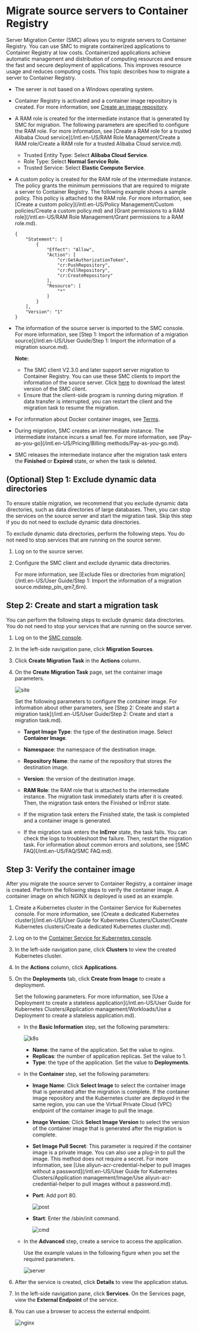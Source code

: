 # Migrate source servers to Container Registry

Server Migration Center \(SMC\) allows you to migrate servers to Container Registry. You can use SMC to migrate containerized applications to Container Registry at low costs. Containerized applications achieve automatic management and distribution of computing resources and ensure the fast and secure deployment of applications. This improves resource usage and reduces computing costs. This topic describes how to migrate a server to Container Registry.

-   The server is not based on a Windows operating system.
-   Container Registry is activated and a container image repository is created. For more information, see [Create an image repository]().
-   A RAM role is created for the intermediate instance that is generated by SMC for migration. The following parameters are specified to configure the RAM role. For more information, see [Create a RAM role for a trusted Alibaba Cloud service](/intl.en-US/RAM Role Management/Create a RAM role/Create a RAM role for a trusted Alibaba Cloud service.md).
    -   Trusted Entity Type: Select **Alibaba Cloud Service**.
    -   Role Type: Select **Normal Service Role**.
    -   Trusted Service: Select **Elastic Compute Service**.
-   A custom policy is created for the RAM role of the intermediate instance. The policy grants the minimum permissions that are required to migrate a server to Container Registry. The following example shows a sample policy. This policy is attached to the RAM role. For more information, see [Create a custom policy](/intl.en-US/Policy Management/Custom policies/Create a custom policy.md) and [Grant permissions to a RAM role](/intl.en-US/RAM Role Management/Grant permissions to a RAM role.md).

    ```
    {
        "Statement": [
            {
                "Effect": "Allow",
                "Action": [
                    "cr:GetAuthorizationToken",
                    "cr:PushRepository",
                    "cr:PullRepository",
                    "cr:CreateRepository"
                ],
                "Resource": [
                    "*"
                ]
            }
        ],
        "Version": "1"
    }
    ```

-   The information of the source server is imported to the SMC console. For more information, see [Step 1: Import the information of a migration source](/intl.en-US/User Guide/Step 1: Import the information of a migration source.md).

    **Note:**

    -   The SMC client V2.3.0 and later support server migration to Container Registry. You can use these SMC clients to import the information of the source server. Click [here](http://p2v-tools.oss-cn-hangzhou.aliyuncs.com/smc/Alibaba_Cloud_Migration_Tool.zip) to download the latest version of the SMC client.
    -   Ensure that the client-side program is running during migration. If data transfer is interrupted, you can restart the client and the migration task to resume the migration.

-   For information about Docker container images, see [Terms]().
-   During migration, SMC creates an intermediate instance. The intermediate instance incurs a small fee. For more information, see [Pay-as-you-go](/intl.en-US/Pricing/Billing methods/Pay-as-you-go.md).
-   SMC releases the intermediate instance after the migration task enters the **Finished** or **Expired** state, or when the task is deleted.

## \(Optional\) Step 1: Exclude dynamic data directories

To ensure stable migration, we recommend that you exclude dynamic data directories, such as data directories of large databases. Then, you can stop the services on the source server and start the migration task. Skip this step if you do not need to exclude dynamic data directories.

To exclude dynamic data directories, perform the following steps. You do not need to stop services that are running on the source server.

1.  Log on to the source server.

2.  Configure the SMC client and exclude dynamic data directories.

    For more information, see [Exclude files or directories from migration](/intl.en-US/User Guide/Step 1: Import the information of a migration source.mdstep_pln_qm7_6rn).


## Step 2: Create and start a migration task

You can perform the following steps to exclude dynamic data directories. You do not need to stop your services that are running on the source server.

1.  Log on to the [SMC console](https://smc.console.aliyun.com/).

2.  In the left-side navigation pane, click **Migration Sources**.

3.  Click **Create Migration Task** in the **Actions** column.

4.  On the **Create Migration Task** page, set the container image parameters.

    ![site](https://static-aliyun-doc.oss-accelerate.aliyuncs.com/assets/img/en-US/3446858951/p128528.png)

    Set the following parameters to configure the container image. For information about other parameters, see [Step 2: Create and start a migration task](/intl.en-US/User Guide/Step 2: Create and start a migration task.md).

    -   **Target Image Type**: the type of the destination image. Select **Container Image**.
    -   **Namespace**: the namespace of the destination image.
    -   **Repository Name**: the name of the repository that stores the destination image.
    -   **Version**: the version of the destination image.
    -   **RAM Role**: the RAM role that is attached to the intermediate instance.
    The migration task immediately starts after it is created. Then, the migration task enters the Finished or InError state.

    -   If the migration task enters the Finished state, the task is completed and a container image is generated.
    -   If the migration task enters the **InError** state, the task fails. You can check the logs to troubleshoot the failure. Then, restart the migration task. For information about common errors and solutions, see [SMC FAQ](/intl.en-US/FAQ/SMC FAQ.md).

## Step 3: Verify the container image

After you migrate the source server to Container Registry, a container image is created. Perform the following steps to verify the container image. A container image on which NGINX is deployed is used as an example.

1.  Create a Kubernetes cluster in the Container Service for Kubernetes console. For more information, see [Create a dedicated Kubernetes cluster](/intl.en-US/User Guide for Kubernetes Clusters/Cluster/Create Kubernetes clusters/Create a dedicated Kubernetes cluster.md).

2.  Log on to the [Container Service for Kubernetes console](https://cs.console.aliyun.com).

3.  In the left-side navigation pane, click **Clusters** to view the created Kubernetes cluster.

4.  In the **Actions** column, click **Applications**.

5.  On the **Deployments** tab, click **Create from Image** to create a deployment.

    Set the following parameters. For more information, see [Use a Deployment to create a stateless application](/intl.en-US/User Guide for Kubernetes Clusters/Application management/Workloads/Use a Deployment to create a stateless application.md).

    -   In the **Basic Information** step, set the following parameters:

        ![k8s](https://static-aliyun-doc.oss-accelerate.aliyuncs.com/assets/img/en-US/3446858951/p139754.png)

        -   **Name**: the name of the application. Set the value to nginx.
        -   **Replicas**: the number of application replicas. Set the value to 1.
        -   **Type**: the type of the application. Set the value to **Deployments**.
    -   In the **Container** step, set the following parameters:
        -   **Image Name**: Click **Select Image** to select the container image that is generated after the migration is complete. If the container image repository and the Kubernetes cluster are deployed in the same region, you can use the Virtual Private Cloud \(VPC\) endpoint of the container image to pull the image.
        -   **Image Version**: Click **Select Image Version** to select the version of the container image that is generated after the migration is complete.
        -   **Set Image Pull Secret**: This parameter is required if the container image is a private image. You can also use a plug-in to pull the image. This method does not require a secret. For more information, see [Use aliyun-acr-credential-helper to pull images without a password](/intl.en-US/User Guide for Kubernetes Clusters/Application management/Image/Use aliyun-acr-credential-helper to pull images without a password.md).
        -   **Port**: Add port 80.

            ![post](https://static-aliyun-doc.oss-accelerate.aliyuncs.com/assets/img/en-US/3446858951/p128494.png)

        -   **Start**: Enter the /sbin/init command.

            ![cmd](https://static-aliyun-doc.oss-accelerate.aliyuncs.com/assets/img/en-US/4446858951/p128496.png)

    -   In the **Advanced** step, create a service to access the application.

        Use the example values in the following figure when you set the required parameters.

        ![server](https://static-aliyun-doc.oss-accelerate.aliyuncs.com/assets/img/en-US/4446858951/p128500.png)

6.  After the service is created, click **Details** to view the application status.

7.  In the left-side navigation pane, click **Services**. On the Services page, view the **External Endpoint** of the service.

8.  You can use a browser to access the external endpoint.

    ![nginx](https://static-aliyun-doc.oss-accelerate.aliyuncs.com/assets/img/en-US/4446858951/p128509.png)


